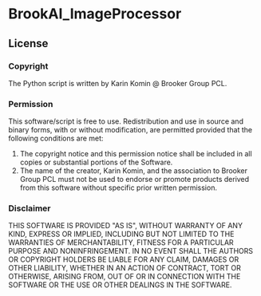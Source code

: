 # BrookAI_ImageProcessor

## License

### Copyright
The Python script is written by Karin Komin @ Brooker Group PCL.

### Permission
This software/script is free to use. Redistribution and use in source and binary forms, with or without modification, are permitted provided that the following conditions are met:

1. The copyright notice and this permission notice shall be included in all copies or substantial portions of the Software.
2. The name of the creator, Karin Komin, and the association to Brooker Group PCL must not be used to endorse or promote products derived from this software without specific prior written permission.

### Disclaimer
THIS SOFTWARE IS PROVIDED "AS IS", WITHOUT WARRANTY OF ANY KIND, EXPRESS OR IMPLIED, INCLUDING BUT NOT LIMITED TO THE WARRANTIES OF MERCHANTABILITY, FITNESS FOR A PARTICULAR PURPOSE AND NONINFRINGEMENT. IN NO EVENT SHALL THE AUTHORS OR COPYRIGHT HOLDERS BE LIABLE FOR ANY CLAIM, DAMAGES OR OTHER LIABILITY, WHETHER IN AN ACTION OF CONTRACT, TORT OR OTHERWISE, ARISING FROM, OUT OF OR IN CONNECTION WITH THE SOFTWARE OR THE USE OR OTHER DEALINGS IN THE SOFTWARE.
